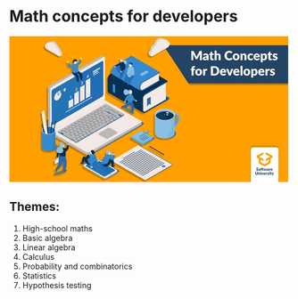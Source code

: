 # Math concepts for developers
![Math concepts for developers](Math-Concepts-for-Developers.jpg "Math concepts for developers")

## Themes:

1. High-school maths
2. Basic algebra
3. Linear algebra
4. Calculus
5. Probability and combinatorics
6. Statistics
7. Hypothesis testing
